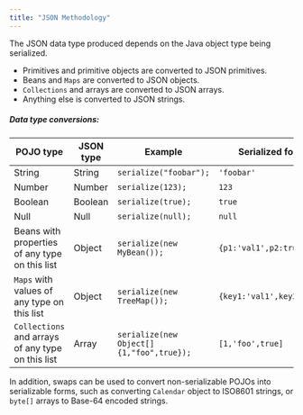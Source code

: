 ```yaml
---
title: "JSON Methodology"
---
```


The JSON data type produced depends on the Java object type being serialized.

- Primitives and primitive objects are converted to JSON primitives.
- Beans and `Maps` are converted to JSON objects.
- `Collections` and arrays are converted to JSON arrays.
- Anything else is converted to JSON strings.

##### Data type conversions:

| POJO type | JSON type | Example | Serialized form |
|-----------|-----------|---------|----------------|
| String | String | `serialize("foobar");` | `'foobar'` |
| Number | Number | `serialize(123);` | `123` |
| Boolean | Boolean | `serialize(true);` | `true` |
| Null | Null | `serialize(null);` | `null` |
| Beans with properties of any type on this list | Object | `serialize(new MyBean());` | `{p1:'val1',p2:true}` |
| `Maps` with values of any type on this list | Object | `serialize(new TreeMap());` | `{key1:'val1',key2:true}` |
| `Collections` and arrays of any type on this list | Array | `serialize(new Object[]{1,"foo",true});` | `[1,'foo',true]` |

In addition, swaps can be used to convert non-serializable POJOs into serializable forms, such as converting `Calendar`
object to ISO8601 strings, or `byte[]` arrays to Base-64 encoded strings.
